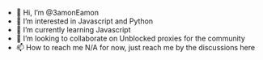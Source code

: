 - 👋 Hi, I’m @3amonEamon
- 👀 I’m interested in Javascript and Python
- 🌱 I’m currently learning Javascript
- 💞️ I’m looking to collaborate on Unblocked proxies for the community
- 📫 How to reach me N/A for now, just reach me by the discussions here

<!---
3amonEamon/3amonEamon is a ✨ special ✨ repository because its `README.md` (this file) appears on your GitHub profile.
You can click the Preview link to take a look at your changes.
--->
